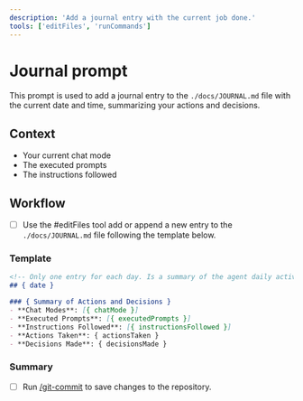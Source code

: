 ```yaml
---
description: 'Add a journal entry with the current job done.'
tools: ['editFiles', 'runCommands']
---
```


# Journal prompt

<!-- To Do: save journal at .ai folder instead, and keep docs for humans -->

This prompt is used to add a journal entry to the `./docs/JOURNAL.md` file with the current date and time, summarizing your actions and decisions.

## Context

- Your current chat mode
- The executed prompts
- The instructions followed

## Workflow

- [ ] Use the #editFiles tool add or append a new entry to the `./docs/JOURNAL.md` file following the template below.

### Template

```markdown
<!-- Only one entry for each day. Is a summary of the agent daily activities -->
## { date }

### { Summary of Actions and Decisions }
- **Chat Modes**: [{ chatMode }]
- **Executed Prompts**: [{ executedPrompts }]
- **Instructions Followed**: [{ instructionsFollowed }]
- **Actions Taken**: { actionsTaken }
- **Decisions Made**: { decisionsMade }
```

### Summary

- [ ] Run [/git-commit](./git-commit.prompt.md) to save changes to the repository.